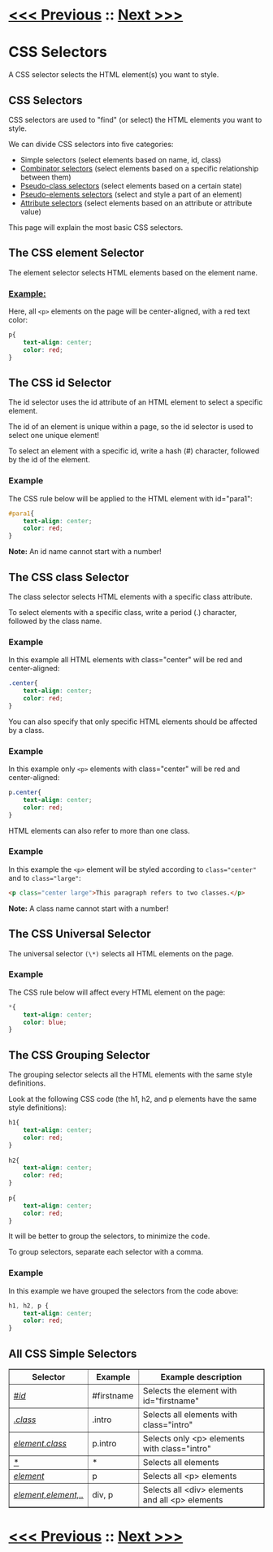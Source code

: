 # [<<< Previous](../02_Syntax/01_Syntax.md) :: [Next >>>](../04_How_To_Add_CSS/01_How_To_Add_CSS.md)

# CSS Selectors

A CSS selector selects the HTML element(s) you want to style.

## CSS Selectors

CSS selectors are used to "find" (or select) the HTML elements you want to style.

We can divide CSS selectors into five categories:

-   Simple selectors (select elements based on name, id, class)
-   [Combinator selectors]() (select elements based on a specific relationship between them)
-   [Pseudo-class selectors]() (select elements based on a certain state)
-   [Pseudo-elements selectors]() (select and style a part of an element)
-   [Attribute selectors]() (select elements based on an attribute or attribute value)

This page will explain the most basic CSS selectors.

## The CSS element Selector

The element selector selects HTML elements based on the element name.

### [Example:](selector.html)

Here, all `<p>` elements on the page will be center-aligned, with a red text color: 
```css
p{
    text-align: center;  
    color: red;
}
```

## The CSS id Selector

The id selector uses the id attribute of an HTML element to select a specific element.

The id of an element is unique within a page, so the id selector is used to select one unique element!

To select an element with a specific id, write a hash (#) character, followed by the id of the element.

### Example

The CSS rule below will be applied to the HTML element with id="para1": 
```css
#para1{
    text-align: center;  
    color: red;
}
```

**Note:** An id name cannot start with a number!

## The CSS class Selector

The class selector selects HTML elements with a specific class attribute.

To select elements with a specific class, write a period (.) character, followed by the class name.

### Example

In this example all HTML elements with class="center" will be red and center-aligned: 
```css
.center{
    text-align: center;  
    color: red;
}
```

You can also specify that only specific HTML elements should be affected by a class.

### Example

In this example only `<p>` elements with class="center" will be red and center-aligned: 
```css
p.center{
    text-align: center;  
    color: red;
}
```

HTML elements can also refer to more than one class.

### Example

In this example the `<p>` element will be styled according to `class="center"` and to `class="large"`: 
```html
<p class="center large">This paragraph refers to two classes.</p>
```

**Note:** A class name cannot start with a number!

## The CSS Universal Selector

The universal selector `(\*)` selects all HTML elements on the page.

### Example

The CSS rule below will affect every HTML element on the page: 
```css
*{
    text-align: center;  
    color: blue;
}
```

## The CSS Grouping Selector

The grouping selector selects all the HTML elements with the same style definitions.

Look at the following CSS code (the h1, h2, and p elements have the same style definitions):
```css
h1{
    text-align: center;  
    color: red;
}  
  
h2{
    text-align: center;  
    color: red;
}  
  
p{
    text-align: center;  
    color: red;
}
```
It will be better to group the selectors, to minimize the code.

To group selectors, separate each selector with a comma.

### Example

In this example we have grouped the selectors from the code above: 
```css
h1, h2, p {
    text-align: center;  
    color: red;
}
```

## All CSS Simple Selectors

<table border>
  <tbody><tr>
    <th style="width:20%">Selector</th>
    <th style="width:20%">Example</th>
    <th>Example description</th>
  </tr>
  <tr>
    <td><a href="">#<i>id</i></a></td>
    <td class="notranslate">#firstname</td>
    <td>Selects the element with id="firstname"</td>
  </tr>
  <tr>
    <td><a href="">.<i>class</i></a></td>
    <td class="notranslate">.intro</td>
    <td>Selects all elements with class="intro"</td>
  </tr>
  <tr>
    <td><em><a href="">element.class</a></em></td>
    <td class="notranslate">p.intro</td>
    <td>Selects only &lt;p&gt; elements with class="intro"</td>
  </tr>
  <tr>
    <td><a href="">*</a></td>
    <td class="notranslate">*</td>
    <td>Selects all elements</td>
  </tr>
  <tr>
    <td><i><a href="">element</a></i></td>
    <td class="notranslate">p</td>
    <td>Selects all &lt;p&gt; elements</td>
  </tr>
  <tr>
    <td><i><a href="">element,element,..</a></i></td>
    <td class="notranslate">div, p</td>
    <td>Selects all &lt;div&gt; elements and all &lt;p&gt; elements</td>
  </tr>
</tbody></table>

# [<<< Previous](../02_Syntax/01_Syntax.md) :: [Next >>>](../04_How_To_Add_CSS/01_How_To_Add_CSS.md)
